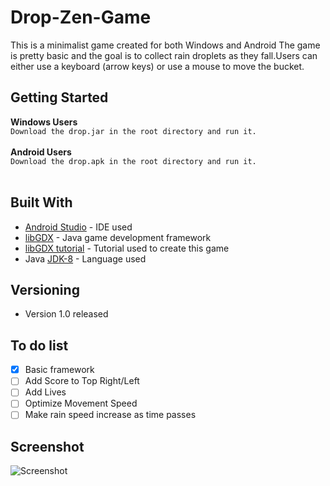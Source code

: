 # Drop-Zen-Game  
This is a minimalist game created for both Windows and Android 
The game is pretty basic and the goal is to collect rain droplets as they fall.Users can either use a keyboard (arrow keys) or use a mouse to move the bucket.
<br/>
## Getting Started
__Windows Users__  
```Download the drop.jar in the root directory and run it.```  
<br/>
__Android Users__  
```Download the drop.apk in the root directory and run it.```
<br/>
<br/>
## Built With
- [Android Studio](https://developer.android.com/studio/) - IDE used
- [libGDX](https://libgdx.badlogicgames.com/) - Java game development framework
- [libGDX tutorial](https://github.com/libgdx/libgdx/wiki/A-simple-game) - Tutorial used to create this game
- Java [JDK-8](https://www.oracle.com/technetwork/java/javase/downloads/jdk8-downloads-2133151.html) - Language used

## Versioning
- Version 1.0 released

## To do list
- [x] Basic framework
- [ ] Add Score to Top Right/Left
- [ ] Add Lives 
- [ ] Optimize Movement Speed
- [ ] Make rain speed increase as time passes

## Screenshot  
![Screenshot](Capture.JPG)
